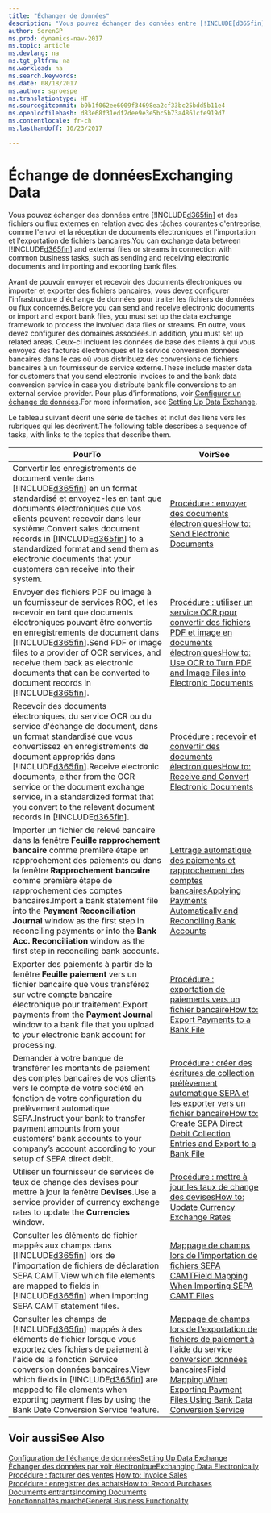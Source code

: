 ```yaml
---
title: "Échanger de données"
description: "Vous pouvez échanger des données entre [!INCLUDE[d365fin](includes/d365fin_md.md)] et des fichiers ou flux externes en relation avec des tâches courantes d'entreprise, comme l'envoi et la réception de documents électroniques et l'importation et l'exportation de fichiers bancaires."
author: SorenGP
ms.prod: dynamics-nav-2017
ms.topic: article
ms.devlang: na
ms.tgt_pltfrm: na
ms.workload: na
ms.search.keywords: 
ms.date: 08/18/2017
ms.author: sgroespe
ms.translationtype: HT
ms.sourcegitcommit: b9b1f062ee6009f34698ea2cf33bc25bdd5b11e4
ms.openlocfilehash: d83e68f31edf2dee9e3e5bc5b73a4861cfe919d7
ms.contentlocale: fr-ch
ms.lasthandoff: 10/23/2017

---
```

# <a name="exchanging-data"></a><span data-ttu-id="b780b-103">Échange de données</span><span class="sxs-lookup"><span data-stu-id="b780b-103">Exchanging Data</span></span>
<span data-ttu-id="b780b-104">Vous pouvez échanger des données entre [!INCLUDE[d365fin](includes/d365fin_md.md)] et des fichiers ou flux externes en relation avec des tâches courantes d'entreprise, comme l'envoi et la réception de documents électroniques et l'importation et l'exportation de fichiers bancaires.</span><span class="sxs-lookup"><span data-stu-id="b780b-104">You can exchange data between [!INCLUDE[d365fin](includes/d365fin_md.md)] and external files or streams in connection with common business tasks, such as sending and receiving electronic documents and importing and exporting bank files.</span></span>  

<span data-ttu-id="b780b-105">Avant de pouvoir envoyer et recevoir des documents électroniques ou importer et exporter des fichiers bancaires, vous devez configurer l'infrastructure d'échange de données pour traiter les fichiers de données ou flux concernés.</span><span class="sxs-lookup"><span data-stu-id="b780b-105">Before you can send and receive electronic documents or import and export bank files, you must set up the data exchange framework to process the involved data files or streams.</span></span> <span data-ttu-id="b780b-106">En outre, vous devez configurer des domaines associées.</span><span class="sxs-lookup"><span data-stu-id="b780b-106">In addition, you must set up related areas.</span></span> <span data-ttu-id="b780b-107">Ceux-ci incluent les données de base des clients à qui vous envoyez des factures électroniques et le service conversion données bancaires dans le cas où vous distribuez des conversions de fichiers bancaires à un fournisseur de service externe.</span><span class="sxs-lookup"><span data-stu-id="b780b-107">These include master data for customers that you send electronic invoices to and the bank data conversion service in case you distribute bank file conversions to an external service provider.</span></span> <span data-ttu-id="b780b-108">Pour plus d'informations, voir [Configurer un échange de données](across-set-up-data-exchange.md).</span><span class="sxs-lookup"><span data-stu-id="b780b-108">For more information, see [Setting Up Data Exchange](across-set-up-data-exchange.md).</span></span>  

 <span data-ttu-id="b780b-109">Le tableau suivant décrit une série de tâches et inclut des liens vers les rubriques qui les décrivent.</span><span class="sxs-lookup"><span data-stu-id="b780b-109">The following table describes a sequence of tasks, with links to the topics that describe them.</span></span>  

|<span data-ttu-id="b780b-110">**Pour**</span><span class="sxs-lookup"><span data-stu-id="b780b-110">**To**</span></span>|<span data-ttu-id="b780b-111">**Voir**</span><span class="sxs-lookup"><span data-stu-id="b780b-111">**See**</span></span>|  
|------------|-------------|  
|<span data-ttu-id="b780b-112">Convertir les enregistrements de document vente dans [!INCLUDE[d365fin](includes/d365fin_md.md)] en un format standardisé et envoyez\-les en tant que documents électroniques que vos clients peuvent recevoir dans leur système.</span><span class="sxs-lookup"><span data-stu-id="b780b-112">Convert sales document records in [!INCLUDE[d365fin](includes/d365fin_md.md)] to a standardized format and send them as electronic documents that your customers can receive into their system.</span></span>|[<span data-ttu-id="b780b-113">Procédure : envoyer des documents électroniques</span><span class="sxs-lookup"><span data-stu-id="b780b-113">How to: Send Electronic Documents</span></span>](sales-how-to-send-electronic-documents.md)|  
|<span data-ttu-id="b780b-114">Envoyer des fichiers PDF ou image à un fournisseur de services ROC, et les recevoir en tant que documents électroniques pouvant être convertis en enregistrements de document dans [!INCLUDE[d365fin](includes/d365fin_md.md)].</span><span class="sxs-lookup"><span data-stu-id="b780b-114">Send PDF or image files to a provider of OCR services, and receive them back as electronic documents that can be converted to document records in [!INCLUDE[d365fin](includes/d365fin_md.md)].</span></span>|[<span data-ttu-id="b780b-115">Procédure : utiliser un service OCR pour convertir des fichiers PDF et image en documents électroniques</span><span class="sxs-lookup"><span data-stu-id="b780b-115">How to: Use OCR to Turn PDF and Image Files into Electronic Documents</span></span>](across-how-use-ocr-pdf-images-files.md)|  
|<span data-ttu-id="b780b-116">Recevoir des documents électroniques, du service OCR ou du service d'échange de document, dans un format standardisé que vous convertissez en enregistrements de document appropriés dans [!INCLUDE[d365fin](includes/d365fin_md.md)].</span><span class="sxs-lookup"><span data-stu-id="b780b-116">Receive electronic documents, either from the OCR service or the document exchange service, in a standardized format that you convert to the relevant document records in [!INCLUDE[d365fin](includes/d365fin_md.md)].</span></span>|[<span data-ttu-id="b780b-117">Procédure : recevoir et convertir des documents électroniques</span><span class="sxs-lookup"><span data-stu-id="b780b-117">How to: Receive and Convert Electronic Documents</span></span>](purchasing-how-to-receive-and-convert-electronic-documents.md)|  
|<span data-ttu-id="b780b-118">Importer un fichier de relevé bancaire dans la fenêtre **Feuille rapprochement bancaire** comme première étape en rapprochement des paiements ou dans la fenêtre **Rapprochement bancaire** comme première étape de rapprochement des comptes bancaires.</span><span class="sxs-lookup"><span data-stu-id="b780b-118">Import a bank statement file into the **Payment Reconciliation Journal** window as the first step in reconciling payments or into the **Bank Acc. Reconciliation** window as the first step in reconciling bank accounts.</span></span>|[<span data-ttu-id="b780b-119">Lettrage automatique des paiements et rapprochement des comptes bancaires</span><span class="sxs-lookup"><span data-stu-id="b780b-119">Applying Payments Automatically and Reconciling Bank Accounts</span></span>](receivables-apply-payments-auto-reconcile-bank-accounts.md)|  
|<span data-ttu-id="b780b-120">Exporter des paiements à partir de la fenêtre **Feuille paiement** vers un fichier bancaire que vous transférez sur votre compte bancaire électronique pour traitement.</span><span class="sxs-lookup"><span data-stu-id="b780b-120">Export payments from the **Payment Journal** window to a bank file that you upload to your electronic bank account for processing.</span></span>|[<span data-ttu-id="b780b-121">Procédure : exportation de paiements vers un fichier bancaire</span><span class="sxs-lookup"><span data-stu-id="b780b-121">How to: Export Payments to a Bank File</span></span>](payables-how-export-payments-bank-file.md)|  
|<span data-ttu-id="b780b-122">Demander à votre banque de transférer les montants de paiement des comptes bancaires de vos clients vers le compte de votre société en fonction de votre configuration du prélèvement automatique SEPA.</span><span class="sxs-lookup"><span data-stu-id="b780b-122">Instruct your bank to transfer payment amounts from your customers’ bank accounts to your company’s account according to your setup of SEPA direct debit.</span></span>|[<span data-ttu-id="b780b-123">Procédure : créer des écritures de collection prélèvement automatique SEPA et les exporter vers un fichier bancaire</span><span class="sxs-lookup"><span data-stu-id="b780b-123">How to: Create SEPA Direct Debit Collection Entries and Export to a Bank File</span></span>](finance-how-create-sepa-direct-debit-collection-entries-export-bank-file.md)|  
|<span data-ttu-id="b780b-124">Utiliser un fournisseur de services de taux de change des devises pour mettre à jour la fenêtre **Devises**.</span><span class="sxs-lookup"><span data-stu-id="b780b-124">Use a service provider of currency exchange rates to update the **Currencies** window.</span></span>|[<span data-ttu-id="b780b-125">Procédure : mettre à jour les taux de change des devises</span><span class="sxs-lookup"><span data-stu-id="b780b-125">How to: Update Currency Exchange Rates</span></span>](finance-how-update-currencies.md)|  
|<span data-ttu-id="b780b-126">Consulter les éléments de fichier mappés aux champs dans [!INCLUDE[d365fin](includes/d365fin_md.md)] lors de l'importation de fichiers de déclaration SEPA CAMT.</span><span class="sxs-lookup"><span data-stu-id="b780b-126">View which file elements are mapped to fields in [!INCLUDE[d365fin](includes/d365fin_md.md)] when importing SEPA CAMT statement files.</span></span>|[<span data-ttu-id="b780b-127">Mappage de champs lors de l'importation de fichiers SEPA CAMT</span><span class="sxs-lookup"><span data-stu-id="b780b-127">Field Mapping When Importing SEPA CAMT Files</span></span>](across-field-mapping-when-importing-sepa-camt-files.md)|  
|<span data-ttu-id="b780b-128">Consulter les champs de [!INCLUDE[d365fin](includes/d365fin_md.md)] mappés à des éléments de fichier lorsque vous exportez des fichiers de paiement à l'aide de la fonction Service conversion données bancaires.</span><span class="sxs-lookup"><span data-stu-id="b780b-128">View which fields in [!INCLUDE[d365fin](includes/d365fin_md.md)] are mapped to file elements when exporting payment files by using the Bank Date Conversion Service feature.</span></span>|[<span data-ttu-id="b780b-129">Mappage de champs lors de l'exportation de fichiers de paiement à l'aide du service conversion données bancaires</span><span class="sxs-lookup"><span data-stu-id="b780b-129">Field Mapping When Exporting Payment Files Using Bank Data Conversion Service</span></span>](across-field-mapping-when-exporting-payment-files-using-bank-data-conversion-service.md)|  

## <a name="see-also"></a><span data-ttu-id="b780b-130">Voir aussi</span><span class="sxs-lookup"><span data-stu-id="b780b-130">See Also</span></span>  
[<span data-ttu-id="b780b-131">Configuration de l'échange de données</span><span class="sxs-lookup"><span data-stu-id="b780b-131">Setting Up Data Exchange</span></span>](across-set-up-data-exchange.md)  
[<span data-ttu-id="b780b-132">Échanger des données par voir électronique</span><span class="sxs-lookup"><span data-stu-id="b780b-132">Exchanging Data Electronically</span></span>](across-data-exchange.md)  
<span data-ttu-id="b780b-133">[Procédure : facturer des ventes](sales-how-invoice-sales.md) </span><span class="sxs-lookup"><span data-stu-id="b780b-133">[How to: Invoice Sales](sales-how-invoice-sales.md) </span></span>  
[<span data-ttu-id="b780b-134">Procédure : enregistrer des achats</span><span class="sxs-lookup"><span data-stu-id="b780b-134">How to: Record Purchases</span></span>](purchasing-how-record-purchases.md)  
[<span data-ttu-id="b780b-135">Documents entrants</span><span class="sxs-lookup"><span data-stu-id="b780b-135">Incoming Documents</span></span>](across-income-documents.md)  
[<span data-ttu-id="b780b-136">Fonctionnalités marché</span><span class="sxs-lookup"><span data-stu-id="b780b-136">General Business Functionality</span></span>](ui-across-business-areas.md)  

